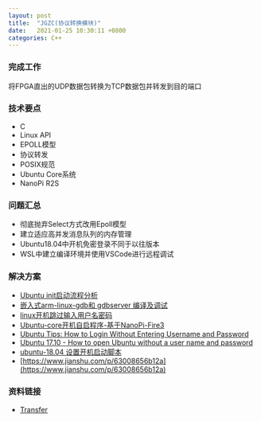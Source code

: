 ```yaml
---
layout: post
title:  "JGZC(协议转换模块)"
date:   2021-01-25 10:30:11 +0800
categories: C++
---
```


### 完成工作

将FPGA直出的UDP数据包转换为TCP数据包并转发到目的端口

### 技术要点

- C
- Linux API
- EPOLL模型
- 协议转发
- POSIX规范
- Ubuntu Core系统
- NanoPi R2S

### 问题汇总

- 彻底抛弃Select方式改用Epoll模型
- 建立适应高并发消息队列的内存管理
- Ubuntu18.04中开机免密登录不同于以往版本
- WSL中建立编译环境并使用VSCode进行远程调试

### 解决方案
- [Ubuntu init启动流程分析](https://blog.csdn.net/kingppy/article/details/12879109)
- [嵌入式arm-linux-gdb和 gdbserver 编译及调试](https://blog.csdn.net/allen19881119/article/details/53396318)
- [linux开机跳过输入用户名密码](https://blog.csdn.net/qinrenzhi/article/details/92000558)
- [Ubuntu-core开机自启程序-基于NanoPi-Fire3](https://blog.csdn.net/qq_33475105/article/details/89400313)
- [Ubuntu Tips: How to Login Without Entering Username and Password](https://www.thegeekstuff.com/2009/07/enable-automatic-login-in-ubuntu-kubuntu/)
- [Ubuntu 17.10 - How to open Ubuntu without a user name and password](https://askubuntu.com/questions/995822/how-to-open-ubuntu-without-a-user-name-and-password)
- [ubuntu-18.04 设置开机启动脚本](https://www.jianshu.com/p/79d24b4af4e5)
- [https://www.jianshu.com/p/63008656b12a](https://www.jianshu.com/p/63008656b12a)


### 资料链接

- [Transfer](https://github.com/KuzuryuYaichi/Transfer)
